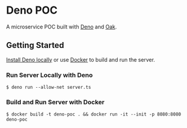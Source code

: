 # Deno POC

A microservice POC built with [Deno](https://github.com/denoland/deno) and [Oak](https://github.com/oakserver/oak).

## Getting Started

[Install Deno locally](https://deno.land/#installation) or use [Docker](https://www.docker.com/products/docker-desktop) to build and run the server.  

### Run Server Locally with Deno

```
$ deno run --allow-net server.ts
```

### Build and Run Server with Docker
```
$ docker build -t deno-poc . && docker run -it --init -p 8080:8080 deno-poc
```
